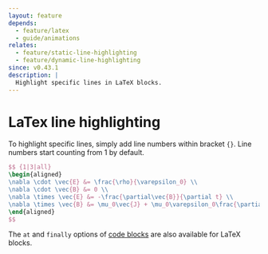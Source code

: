 ```yaml
---
layout: feature
depends:
  - feature/latex
  - guide/animations
relates:
  - feature/static-line-highlighting
  - feature/dynamic-line-highlighting
since: v0.43.1
description: |
  Highlight specific lines in LaTeX blocks.
---
```


# LaTex line highlighting

To highlight specific lines, simply add line numbers within bracket `{}`. Line numbers start counting from 1 by default.

```latex
$$ {1|3|all}
\begin{aligned}
\nabla \cdot \vec{E} &= \frac{\rho}{\varepsilon_0} \\
\nabla \cdot \vec{B} &= 0 \\
\nabla \times \vec{E} &= -\frac{\partial\vec{B}}{\partial t} \\
\nabla \times \vec{B} &= \mu_0\vec{J} + \mu_0\varepsilon_0\frac{\partial\vec{E}}{\partial t}
\end{aligned}
$$
```

The `at` and `finally` options of [code blocks](#line-highlighting) are also available for LaTeX blocks.
